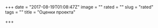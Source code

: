 +++
date = "2017-08-19T01:08:47Z"
image = ""
rated = ""
slug = "rated"
tags = ""
title = "Оценки проекта"

+++

